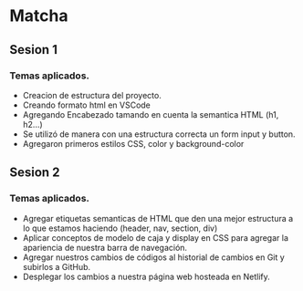 # Matcha
## Sesion 1
### Temas aplicados.

- Creacion de estructura del proyecto.
- Creando formato html en VSCode
- Agregando Encabezado tamando en cuenta la semantica HTML (h1, h2...)
- Se utilizó de manera con una estructura correcta un form input y button.
- Agregaron primeros estilos CSS, color y background-color

## Sesion 2
### Temas aplicados.

- Agregar etiquetas semanticas de HTML que den una mejor estructura a lo que estamos haciendo (header, nav, section, div)
- Aplicar conceptos de modelo de caja y display en CSS para agregar la apariencia de nuestra barra de navegación.
- Agregar nuestros cambios de códigos al historial de cambios en Git y subirlos a GitHub.
- Desplegar los cambios a nuestra página web hosteada en Netlify.
